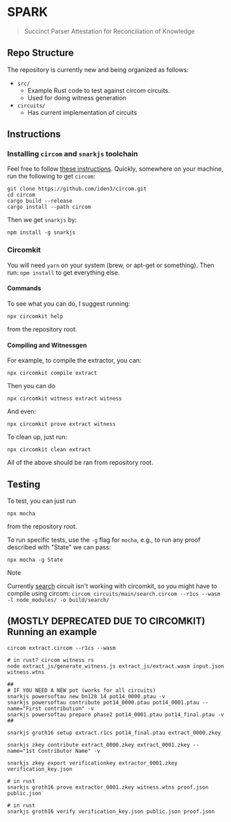 # SPARK
> Succinct Parser Attestation for Reconciliation of Knowledge

## Repo Structure
The repository is currently new and being organized as follows:
 - `src/`
    - Example Rust code to test against circom circuits.
    - Used for doing witness generation
 - `circuits/`
    - Has current implementation of circuits

## Instructions

### Installing `circom` and `snarkjs` toolchain
Feel free to follow [these instructions](https://docs.circom.io/getting-started/installation/#installing-dependencies).
Quickly, somewhere on your machine, run the following to get `circom`:
```
git clone https://github.com/iden3/circom.git
cd circom
cargo build --release
cargo install --path circom
```
Then we get `snarkjs` by:
```
npm install -g snarkjs
```

### Circomkit
You will need `yarn` on your system (brew, or apt-get or something).
Then run: `npm install` to get everything else.

#### Commands
To see what you can do, I suggest running:
```
npx circomkit help
```
from the repository root.

#### Compiling and Witnessgen
For example, to compile the extractor, you can:
```
npx circomkit compile extract
```
Then you can do
```
npx circomkit witness extract witness
```
And even:
```
npx circomkit prove extract witness
```

To clean up, just run:
```
npx circomkit clean extract
```

All of the above should be ran from repository root.

## Testing
To test, you can just run
```
npx mocha
```
from the repository root.

To run specific tests, use the `-g` flag for `mocha`, e.g., to run any proof described with "State" we can pass:
```
npx mocha -g State
```

> [!NOTE]
> Currently [search](./circuits/search.circom) circuit isn't working with circomkit, so you might have to compile using circom: `circom circuits/main/search.circom --r1cs --wasm -l node_modules/ -o build/search/`

## (MOSTLY DEPRECATED DUE TO CIRCOMKIT) Running an example
```
circom extract.circom --r1cs --wasm

# in rust? circom witness rs
node extract_js/generate_witness.js extract_js/extract.wasm input.json witness.wtns

##
# IF YOU NEED A NEW pot (works for all circuits)
snarkjs powersoftau new bn128 14 pot14_0000.ptau -v
snarkjs powersoftau contribute pot14_0000.ptau pot14_0001.ptau --name="First contribution" -v
snarkjs powersoftau prepare phase2 pot14_0001.ptau pot14_final.ptau -v
##

snarkjs groth16 setup extract.r1cs pot14_final.ptau extract_0000.zkey

snarkjs zkey contribute extract_0000.zkey extract_0001.zkey --name="1st Contributor Name" -v

snarkjs zkey export verificationkey extractor_0001.zkey verification_key.json

# in rust
snarkjs groth16 prove extractor_0001.zkey witness.wtns proof.json public.json

# in rust
snarkjs groth16 verify verification_key.json public.json proof.json
```
